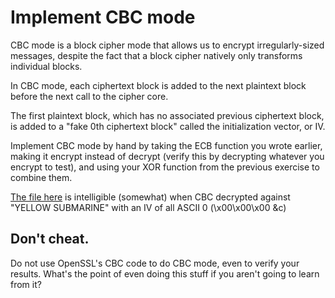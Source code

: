 # Implement CBC mode

CBC mode is a block cipher mode that allows us to encrypt irregularly-sized messages, despite the fact that a block cipher natively only transforms individual blocks.

In CBC mode, each ciphertext block is added to the next plaintext block before the next call to the cipher core.

The first plaintext block, which has no associated previous ciphertext block, is added to a "fake 0th ciphertext block" called the initialization vector, or IV.

Implement CBC mode by hand by taking the ECB function you wrote earlier, making it encrypt instead of decrypt (verify this by decrypting whatever you encrypt to test), and using your XOR function from the previous exercise to combine them.

[The file here](input.txt) is intelligible (somewhat) when CBC decrypted against "YELLOW SUBMARINE" with an IV of all ASCII 0 (\x00\x00\x00 &c) 

## Don't cheat.
Do not use OpenSSL's CBC code to do CBC mode, even to verify your results. What's the point of even doing this stuff if you aren't going to learn from it? 
